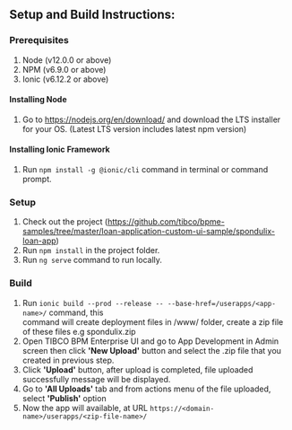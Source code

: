 ## Setup and Build Instructions:  
  
### Prerequisites  
 1. Node (v12.0.0 or above)  
 2. NPM (v6.9.0 or above)
 3. Ionic (v6.12.2 or above)

#### Installing Node
1. Go to https://nodejs.org/en/download/ and download the LTS installer for your OS. (Latest LTS version includes latest npm version)
#### Installing Ionic Framework
1. Run `npm install -g @ionic/cli` command in terminal or command prompt.
  
### Setup  
1. Check out the project (https://github.com/tibco/bpme-samples/tree/master/loan-application-custom-ui-sample/spondulix-loan-app)  
2. Run `npm install` in the project folder.
3. Run `ng serve` command to run locally.  
  
### Build    
1. Run `ionic build --prod --release -- --base-href=/userapps/<app-name>/` command, this  
   command will create deployment files in /www/ folder, create a zip file of these files e.g spondulix.zip  
2. Open TIBCO BPM Enterprise UI and go to App Development in Admin screen then click **'New Upload'** button and select the .zip file that you created in previous step.  
3. Click **'Upload'** button, after upload is completed, file uploaded successfully message will be displayed.  
4. Go to **'All Uploads'** tab and from actions menu of the file uploaded, select **'Publish'** option  
5. Now the app will available, at URL `https://<domain-name>/userapps/<zip-file-name>/`
